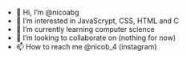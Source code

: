 - 👋 Hi, I’m @nicoabg
- 👀 I’m interested in JavaScrypt, CSS, HTML and C
- 🌱 I’m currently learning computer science
- 💞️ I’m looking to collaborate on (nothing for now)
- 📫 How to reach me @nicob_4 (instagram)
